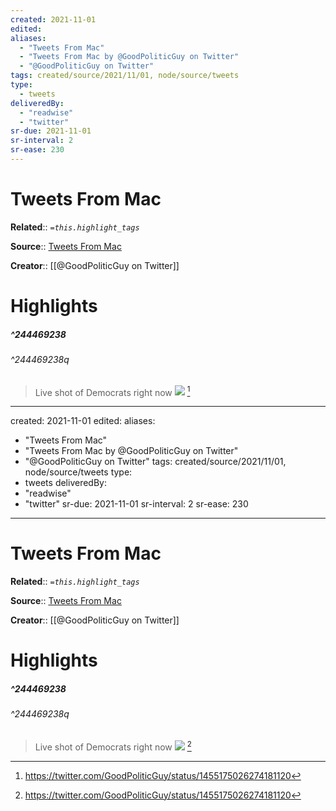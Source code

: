 ```yaml
---
created: 2021-11-01
edited:
aliases:
  - "Tweets From Mac"
  - "Tweets From Mac by @GoodPoliticGuy on Twitter"
  - "@GoodPoliticGuy on Twitter"
tags: created/source/2021/11/01, node/source/tweets
type: 
  - tweets
deliveredBy: 
  - "readwise"
  - "twitter"
sr-due: 2021-11-01
sr-interval: 2
sr-ease: 230
---
```

# Tweets From Mac

**Related**:: 
*`=this.highlight_tags`*

**Source**:: [Tweets From Mac](https://twitter.com/GoodPoliticGuy)

**Creator**:: [[@GoodPoliticGuy on Twitter]]

# Highlights
##### ^244469238

  


###### ^244469238q

> Live shot of Democrats right now 
> ![](https://pbs.twimg.com/media/FDHR-D-XEAUtmZk.jpg) 
  [^244469238]

[^244469238]: https://twitter.com/GoodPoliticGuy/status/1455175026274181120

---
created: 2021-11-01
edited:
aliases:
  - "Tweets From Mac"
  - "Tweets From Mac by @GoodPoliticGuy on Twitter"
  - "@GoodPoliticGuy on Twitter"
tags: created/source/2021/11/01, node/source/tweets
type: 
  - tweets
deliveredBy: 
  - "readwise"
  - "twitter"
sr-due: 2021-11-01
sr-interval: 2
sr-ease: 230
---
# Tweets From Mac

**Related**:: 
*`=this.highlight_tags`*

**Source**:: [Tweets From Mac](https://twitter.com/GoodPoliticGuy)

**Creator**:: [[@GoodPoliticGuy on Twitter]]

# Highlights
##### ^244469238

  


###### ^244469238q

> Live shot of Democrats right now 
> ![](https://pbs.twimg.com/media/FDHR-D-XEAUtmZk.jpg) 
  [^244469238]

[^244469238]: https://twitter.com/GoodPoliticGuy/status/1455175026274181120

